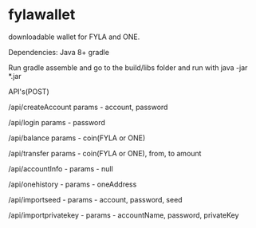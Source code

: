 # fylawallet
downloadable wallet for FYLA and ONE.

Dependencies:
Java 8+
gradle

Run gradle assemble and go to the build/libs folder and run with java -jar *.jar

API's(POST)

/api/createAccount params - account, password


/api/login params - password


/api/balance params - coin(FYLA or ONE)


/api/transfer params - coin(FYLA or ONE), from, to amount


/api/accountInfo - params - null


/api/onehistory - params - oneAddress


/api/importseed - params - account, password, seed


/api/importprivatekey - params - accountName, password, privateKey
